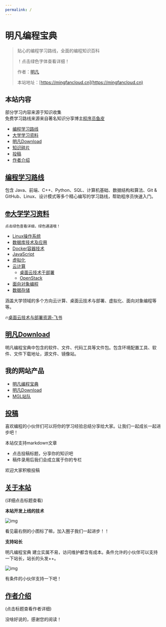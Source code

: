 ```yaml
---
permalink: /
---
```


# 明凡编程宝典

> 贴心的编程学习路线，全面的编程知识百科
>
> ！点击绿色字体查看详细！
> 
> 作者：[明凡]()
>
> 本站地址：[https://mingfancloud.cn](https://mingfancloud.cn)


## 本站内容
部分学习内容来源于知识收集  
免费学习路线来源来自著名知识分享博主[程序员鱼皮]()
- [编程学习路线](学习路线)
- [大学学习资料](大学学习资料/README.md)
- [明凡Download](https://download.mingfancloud.cn)
- [知识碎片](知识碎片)
- [投稿](使用手册/投稿.md)
- [作者介绍](/作者)


## [编程学习路线](学习路线)

包含 Java、前端、C++、Python、SQL、计算机基础、数据结构和算法、Git & GitHub、Linux、设计模式等多个精心编写的学习路线，帮助程序员快速入门。

## [🤓大学学习资料](大学学习资料)

`点击绿色查看详细，绿色通道哦！`

- [Linux操作系统](大学学习资料/Linux操作系统/README.md)
- [数据库技术及应用](大学学习资料/数据库技术及应用/README.md)
- [Docker容器技术](大学学习资料/docker容器技术/README.md)
- [JavaScript](大学学习资料/交互式web前端开发/README.md)
- [虚拟化](大学学习资料/虚拟化/README.md)
- [云计算](大学学习资料/云计算/README.md)  
  - [桌面云技术于部署](大学学习资料/云计算/桌面云技术与部署/README.md)
  - [OpenStack](大学学习资料/云计算/OpenStack/README.md)
- [面向对象编程](大学学习资料/面向对象编程/README.md)
- [数据存储](大学学习资料/数据存储/README.md)  


涵盖大学领域的多个方向云计算、桌面云技术与部署、虚拟化、面向对象编程等等。

🔥[桌面云技术与部署资源-飞书](https://q1h6kdpo24v.feishu.cn/drive/folder/HgZ1fLHzEl3oOgdHgE2cS6TPnPh)



## [明凡Download](https://download.mingfancloud.cn)

明凡编程宝典中包含的软件、文件、代码工具等文件包。包含环境配置工具、软件、文件下载地址，源文件、镜像站。

## 我的网站产品

- [明凡编程宝典](https://mingfancloud.cn)
- [明凡Download](https://download.mingfancloud.cn)
- [MGL站队](https://yuemingfan.cn)


## [投稿](使用手册/投稿.md)

喜欢编程的小伙伴们可以将你的学习经验总结分享给大家。让我们一起成长一起进步吧！

本站仅支持markdown文章

- 点击投稿标题，分享你的知识吧
- 稿件录用后我们会成立属于你的专栏

欢迎大家积极投稿



## [关于本站](关于本站/README.md)

(详细点击标题查看)

**本站开发上线的技术**

![img](https://mingfanweb-img.obs.cn-north-4.myhuaweicloud.com/index/mingfanweb-index.png)

看见最右侧的小图标了嘛，加入圈子我们一起进步！！

**支持站长**

明凡编程宝典 建立实属不易，访问维护都含有成本。条件允许的小伙伴可以支持一下站长，站长的头发++。

![img](https://mingfanweb-img.obs.cn-north-4.myhuaweicloud.com/about-website/support.png)  

有条件的小伙伴支持一下吧！


## [作者介绍](/作者) 

(点击标题查看作者详细)

没啥好说的，感谢您的阅读！


